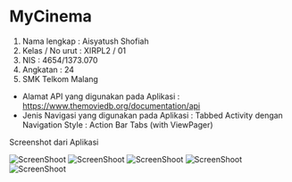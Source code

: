# MyCinema

1. Nama lengkap : Aisyatush Shofiah
2. Kelas / No urut : XIRPL2 / 01
3. NIS : 4654/1373.070
4. Angkatan : 24
5. SMK Telkom Malang

* Alamat API yang digunakan pada Aplikasi : https://www.themoviedb.org/documentation/api
* Jenis Navigasi yang digunakan pada Aplikasi : Tabbed Activity dengan Navigation Style : Action Bar Tabs (with ViewPager)

Screenshot dari Aplikasi


![ScreenShoot](https://github.com/ai2025/MyCinema/blob/master/Screenshot_2017-05-14-23-19-27.png "") 
![ScreenShoot](https://github.com/ai2025/MyCinema/blob/master/Screenshot_2017-05-14-23-19-33.png "")
![ScreenShoot](https://github.com/ai2025/MyCinema/blob/master/Screenshot_2017-05-14-23-19-49.png "") 
![ScreenShoot](https://github.com/ai2025/MyCinema/blob/master/Screenshot_2017-05-14-23-20-13.png "")
![ScreenShoot](https://github.com/ai2025/MyCinema/blob/master/Screenshot_2017-05-14-23-20-17.png "")
